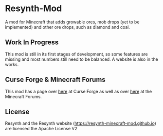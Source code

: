 # Resynth-Mod
A mod for Minecraft that adds growable ores, mob drops (yet to be implemented) and other ore drops, such as diamond and coal.

## Work In Progress
This mod is still in its first stages of development, so some features are missing and
most numbers still need to be balanced. A website is also in the works.

## Curse Forge & Minecraft Forums
This mod has a page over [here](https://www.curseforge.com/minecraft/mc-mods/resynth) at Curse Forge
as well as over [here](https://www.minecraftforum.net/forums/mapping-and-modding-java-edition/minecraft-mods/2927861-resynth-growable-ores-mob-drops-and-resouces-fully) at the Minecraft Forums.

## License
Resynth and the Resynth website (https://resynth-minecraft-mod.github.io) are licensed the Apache License V2
